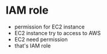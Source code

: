 # IAM role

- permission for EC2 instance
- EC2 instance try to access to AWS
- EC2 need permission
- that's IAM role
